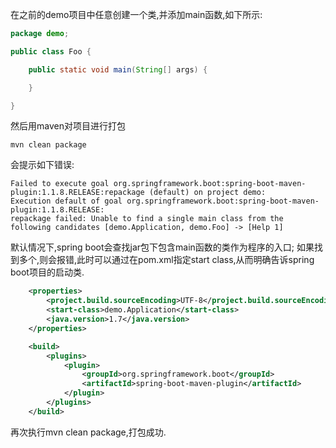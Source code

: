 在之前的demo项目中任意创建一个类,并添加main函数,如下所示:
```java
package demo;

public class Foo {

    public static void main(String[] args) {

    }

}
```

然后用maven对项目进行打包
```shell
mvn clean package
```
会提示如下错误:
```
Failed to execute goal org.springframework.boot:spring-boot-maven-plugin:1.1.8.RELEASE:repackage (default) on project demo: 
Execution default of goal org.springframework.boot:spring-boot-maven-plugin:1.1.8.RELEASE:
repackage failed: Unable to find a single main class from the following candidates [demo.Application, demo.Foo] -> [Help 1]
```

默认情况下,spring boot会查找jar包下包含main函数的类作为程序的入口;
如果找到多个,则会报错,此时可以通过在pom.xml指定start class,从而明确告诉spring boot项目的启动类.
```xml
	<properties>
		<project.build.sourceEncoding>UTF-8</project.build.sourceEncoding>
		<start-class>demo.Application</start-class>
		<java.version>1.7</java.version>
	</properties>

	<build>
		<plugins>
			<plugin>
				<groupId>org.springframework.boot</groupId>
				<artifactId>spring-boot-maven-plugin</artifactId>
			</plugin>
		</plugins>
	</build>
```
再次执行mvn clean package,打包成功.
